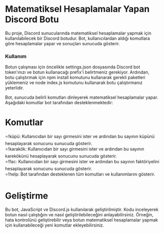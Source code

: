 <h1>Matematiksel Hesaplamalar Yapan Discord Botu</h1>
Bu proje, Discord sunucularında matematiksel hesaplamalar yapmak için kullanılabilecek bir Discord botudur. Bot, kullanıcılardan aldığı komutlara göre hesaplamalar yapar ve sonuçları sunucuda gösterir.

<h3>Kullanım</h3>
Botun çalışması için öncelikle settings.json dosyasında Discord bot token'ınızı ve botun kullanacağı prefix'i belirtmeniz gerekiyor. Ardından, botu çalıştırmak için npm install komutunu kullanarak gerekli paketleri yüklemeniz ve node index.js komutunu kullanarak botu çalıştırmanız yeterlidir.

Bot, sunucuda belirli komutları dinleyerek matematiksel hesaplamalar yapar. Aşağıdaki komutlar bot tarafından desteklenmektedir:
<br>
<h1>Komutlar</h1>
⭐!küpü: Kullanıcıdan bir sayı girmesini ister ve ardından bu sayının küpünü hesaplayarak sonucunu sunucuda gösterir.<br>
⭐!karakök: Kullanıcıdan bir sayı girmesini ister ve ardından bu sayının karekökünü hesaplayarak sonucunu sunucuda gösterir.<br>
⭐!fac: Kullanıcıdan bir sayı girmesini ister ve ardından bu sayının faktöriyelini hesaplayarak sonucunu sunucuda gösterir.<br>
⭐!help: Bot tarafından desteklenen tüm komutları ve kullanımlarını gösterir.
<h1>Geliştirme</h1>
Bu bot, JavaScript ve Discord.js kullanılarak geliştirilmiştir. Kodu inceleyerek botun nasıl çalıştığını ve nasıl geliştirilebileceğini anlayabilirsiniz. Örneğin, hata kontrolünü geliştirebilir veya botun matematiksel hesaplamalar yapmak için kullanabileceği yeni komutlar ekleyebilirsiniz.
